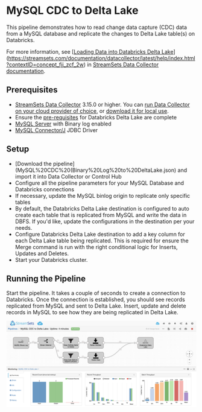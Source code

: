 MySQL CDC to Delta Lake
==============================

This pipeline demonstrates how to read change data capture (CDC) data from a MySQL database and replicate the changes to Delta Lake table(s) on Databricks.

For more information, see [[Loading Data into Databricks Delta Lake](https://streamsets.com/documentation/datacollector/latest/help/index.html?contextID=concept_a5b_wvk_ckb "Loading Data into Databricks Delta Lake")](https://streamsets.com/documentation/datacollector/latest/help/index.html?contextID=concept_fjj_zcf_2w) in [StreamSets Data Collector documentation](https://streamsets.com/documentation/datacollector/latest/help/).

Prerequisites
-------------

* [StreamSets Data Collector](https://streamsets.com/products/dataops-platform/data-collector/) 3.15.0 or higher. You can [run Data Collector on your cloud provider of choice](https://streamsets.com/products/cloud/), or [download it for local use](https://streamsets.com/products/dataops-platform/data-collector/download/).
* Ensure the [pre-requisites](https://streamsets.com/documentation/datacollector/latest/help/index.html?contextID=concept_xnp_y5f_dlb "pre-requisites") for Databricks Delta Lake are complete
* [MySQL Server](https://www.mysql.com/) with Binary log enabled
* [MySQL Connector/J](https://dev.mysql.com/downloads/connector/j/) JDBC Driver

Setup
-----

* [Download the pipeline](MySQL%20CDC%20(Binary%20Log%20to%20DeltaLake.json) and import it into Data Collector or Control Hub
* Configure all the pipeline parameters for your MySQL Database and Databricks connections
* If necessary, update the MySQL binlog origin to replicate only specific tables
* By default, the Databricks Delta Lake destination is configured to auto create each table that is replicated from MySQL and write the data in DBFS. If you'd like, update the configurations in the destination per your needs.
* Configure Databricks Delta Lake destination to add a key column for each Delta Lake table being replicated. This is required for ensure the Merge command is run with the right conditional logic for Inserts, Updates and Deletes.
* Start your Databricks cluster.

Running the Pipeline
--------------------

Start the pipeline. It takes a couple of seconds to create a connection to Databricks. Once the connection is established, you should see records replicated from MySQL and sent to Delta Lake. Insert, update and delete records in MySQL to see how they are being replicated in Delta Lake.

![Pipeline running](MySQL%20CDC%20to%20Delta%20Lake.png)

